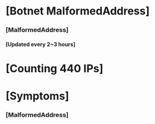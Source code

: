# [Botnet MalformedAddress]
### [MalformedAddress]
#### [Updated every 2~3 hours]

# [Counting 440 IPs]

# [Symptoms] 
###   [MalformedAddress]
